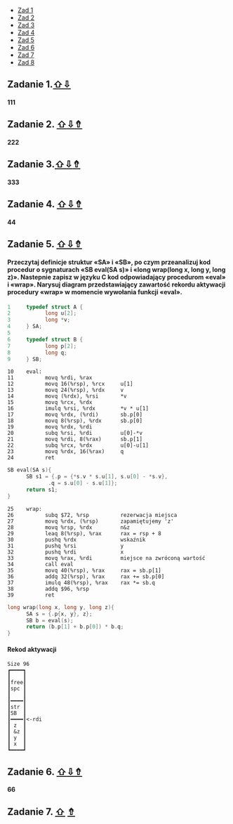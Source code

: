 <a name = "start"></a>
* [Zad 1](#z1)
* [Zad 2](#z2)
* [Zad 3](#z3)
* [Zad 4](#z4)
* [Zad 5](#z5)
* [Zad 6](#z6)
* [Zad 7](#z7)
* [Zad 8](#z8)

## <a name = "z1"></a> Zadanie 1.[⇧](#start)[⇩](#z2)
#### 111

## <a name = "z2"></a>Zadanie 2. [⇧](#z1)[⇩](#z3)[⇮](#start)
#### 222

## <a name = "z3"></a>Zadanie 3.[⇧](#z2)[⇩](#z4)[⇮](#start)
#### 333
## <a name = "z4"></a>Zadanie 4. [⇧](#z3)[⇩](#z5)[⇮](#start)
#### 44

## <a name = "z5"></a>Zadanie 5. [⇧](#z4)[⇩](#z6)[⇮](#start)
#### Przeczytaj definicje struktur «SA» i «SB», po czym przeanalizuj kod procedur o sygnaturach «SB eval(SA s)» i «long wrap(long x, long y, long z)». Nastepnie zapisz w języku C kod odpowiadający procedurom «eval» i «wrap». Narysuj diagram przedstawiający zawartość rekordu aktywacji procedury «wrap» w momencie wywołania funkcji «eval».
```C
1     typedef struct A {
2           long u[2];
3           long *v;
4     } SA;
5     
6     typedef struct B {
7           long p[2];
8           long q;
9     } SB;

```
```assembly
10    eval:
11          movq %rdi, %rax
12          movq 16(%rsp), %rcx     u[1]
13          movq 24(%rsp), %rdx     v
14          movq (%rdx), %rsi       *v
15          movq %rcx, %rdx
16          imulq %rsi, %rdx        *v * u[1]
17          movq %rdx, (%rdi)       sb.p[0]
18          movq 8(%rsp), %rdx      sb.p[0]
19          movq %rdx, %rdi         
20          subq %rsi, %rdi         u[0]-*v
21          movq %rdi, 8(%rax)      sb.p[1]
22          subq %rcx, %rdx         u[0]-u[1]
23          movq %rdx, 16(%rax)     q
24          ret
```
```C
SB eval(SA s){
      SB s1 = {.p = {*s.v * s.u[1], s.u[0] - *s.v},
             .q = s.u[0] - s.u[1]};
      return s1;
}
```
```assembly
25    wrap:
26          subq $72, %rsp          rezerwacja miejsca
27          movq %rdx, (%rsp)       zapamiętujemy 'z'
28          movq %rsp, %rdx         n&z
29          leaq 8(%rsp), %rax      rax = rsp + 8
30          pushq %rdx              wskaźnik
31          pushq %rsi              y
32          pushq %rdi              x
33          movq %rax, %rdi         miejsce na zwróconą wartość
34          call eval
35          movq 40(%rsp), %rax     rax = sb.p[1]
36          addq 32(%rsp), %rax     rax += sb.p[0]
37          imulq 48(%rsp), %rax    rax *= sb.q
38          addq $96, %rsp
39          ret
```
```C
long wrap(long x, long y, long z){
      SA s = {.p{x, y}, z};
      SB b = eval(s);
      return (b.p[1] + b.p[0]) * b.q;
}
```
#### Rekod aktywacji
```
Size 96
┏━━━━┓
┃    ┃
┃free┃
┃spc ┃
┃    ┃
┃━━━━┃
┃str ┃
┃SB  ┃
┃━━━━┃<-rdi
┃ z  ┃
┃ &z ┃
┃ y  ┃
┃ x  ┃
┗━━━━┛
```


## <a name = "z6"></a>Zadanie 6. [⇧](#z5)[⇩](#z7)[⇮](#start)
#### 66
## <a name = "z7"></a>Zadanie 7. [⇧](#z6) [⇮](#start)
